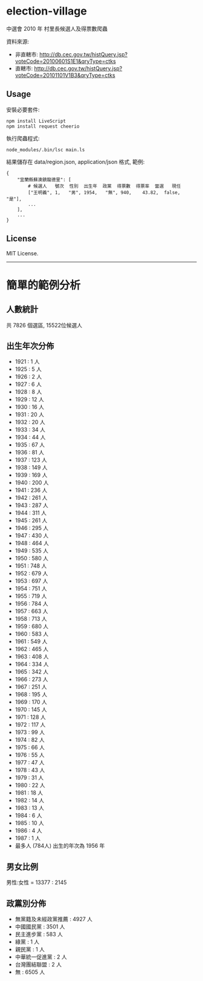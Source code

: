 election-village
================

中選會 2010 年 村里長候選人及得票數爬蟲

資料來源:

  * 非直轄市: http://db.cec.gov.tw/histQuery.jsp?voteCode=20100601S1E1&qryType=ctks
  * 直轄市: http://db.cec.gov.tw/histQuery.jsp?voteCode=20101101V1B3&qryType=ctks

Usage
----------------

安裝必要套件:

    npm install LiveScript
    npm install request cheerio

執行爬蟲程式:

    node_modules/.bin/lsc main.ls

結果儲存在 data/region.json, application/json 格式, 範例:

    {
        "宜蘭縣蘇澳鎮龍德里": [
            # 候選人   號次  性別  出生年  政黨  得票數  得票率  當選   現任
            ["王明義", 1,   "男", 1954,   "無", 940,    43.82,  false, "是"], 
            ...
        ], 
        ...
    }

License
---------------

MIT License.

------------

簡單的範例分析
============

人數統計
------------
共 7826 個選區, 15522位候選人

出生年次分佈
------------

  * 1921 : 1 人
  * 1925 : 5 人
  * 1926 : 2 人
  * 1927 : 6 人
  * 1928 : 8 人
  * 1929 : 12 人
  * 1930 : 16 人
  * 1931 : 20 人
  * 1932 : 20 人
  * 1933 : 34 人
  * 1934 : 44 人
  * 1935 : 67 人
  * 1936 : 81 人
  * 1937 : 123 人
  * 1938 : 149 人
  * 1939 : 169 人
  * 1940 : 200 人
  * 1941 : 236 人
  * 1942 : 261 人
  * 1943 : 287 人
  * 1944 : 311 人
  * 1945 : 261 人
  * 1946 : 295 人
  * 1947 : 430 人
  * 1948 : 464 人
  * 1949 : 535 人
  * 1950 : 580 人
  * 1951 : 748 人
  * 1952 : 679 人
  * 1953 : 697 人
  * 1954 : 751 人
  * 1955 : 719 人
  * 1956 : 784 人
  * 1957 : 663 人
  * 1958 : 713 人
  * 1959 : 680 人
  * 1960 : 583 人
  * 1961 : 549 人
  * 1962 : 465 人
  * 1963 : 408 人
  * 1964 : 334 人
  * 1965 : 342 人
  * 1966 : 273 人
  * 1967 : 251 人
  * 1968 : 195 人
  * 1969 : 170 人
  * 1970 : 145 人
  * 1971 : 128 人
  * 1972 : 117 人
  * 1973 : 99 人
  * 1974 : 82 人
  * 1975 : 66 人
  * 1976 : 55 人
  * 1977 : 47 人
  * 1978 : 43 人
  * 1979 : 31 人
  * 1980 : 22 人
  * 1981 : 18 人
  * 1982 : 14 人
  * 1983 : 13 人
  * 1984 : 6 人
  * 1985 : 10 人
  * 1986 : 4 人
  * 1987 : 1 人
  * 最多人 (784人) 出生的年次為 1956 年

男女比例
------------
男性:女性 = 13377 : 2145

政黨別分佈
------------
  * 無黨籍及未經政黨推薦 : 4927 人
  * 中國國民黨 : 3501 人
  * 民主進步黨 : 583 人
  * 綠黨 : 1 人
  * 親民黨 : 1 人
  * 中華統一促進黨 : 2 人
  * 台灣團結聯盟 : 2 人
  * 無 : 6505 人

